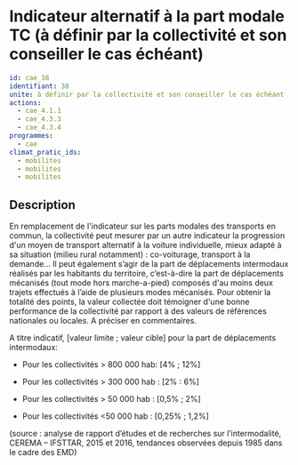 # Indicateur alternatif à la part modale TC (à définir par la collectivité et son conseiller le cas échéant)
```yaml
id: cae_38
identifiant: 38
unite: à définir par la collectivité et son conseiller le cas échéant
actions:
  - cae_4.1.1
  - cae_4.3.3
  - cae_4.3.4
programmes:
  - cae
climat_pratic_ids:
  - mobilites
  - mobilites
  - mobilites
```
## Description
En remplacement de l'indicateur sur les parts modales des transports en commun, la collectivité peut mesurer par un autre indicateur la progression d'un moyen de transport alternatif à la voiture individuelle, mieux adapté à sa situation (milieu rural notamment) : co-voiturage, transport à la demande... Il peut également s’agir de la part de déplacements intermodaux réalisés par les habitants du territoire, c’est-à-dire la part de déplacements mécanisés (tout mode hors marche-a-pied)  composés d'au moins deux trajets effectués à l’aide de plusieurs modes mécanisés. Pour obtenir la totalité des points, la valeur collectée doit témoigner d'une bonne performance de la collectivité par rapport à des valeurs de références nationales ou locales. A préciser en commentaires.

A titre indicatif,  [valeur limite ; valeur cible] pour la part de déplacements intermodaux:

- Pour les collectivités > 800 000 hab: [4% ; 12%]

- Pour les collectivités > 300 000 hab :  [2% : 6%]

- Pour les collectivités > 50 000 hab : [0,5% ; 2%]

- Pour les collectivités <50 000 hab : [0,25% ; 1,2%]

(source : analyse de rapport d’études et de recherches sur l’intermodalité, CEREMA – IFSTTAR, 2015 et 2016, tendances observées depuis 1985 dans le cadre des EMD)




